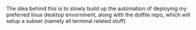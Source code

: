 The idea behind this is to slowly build up the automation of deploying my
preferred linux desktop envornment, along with the dotfile repo, which will
setup a subset (namely all terminal related stuff)
